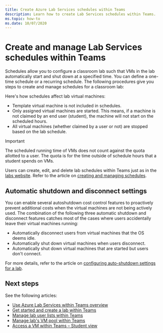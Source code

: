 ```yaml
---
title: Create Azure Lab Services schedules within Teams
description: Learn how to create Lab Services schedules within Teams. 
ms.topic: how-to
ms.date: 10/07/2020
---
```


# Create and manage Lab Services schedules within Teams

Schedules allow you to configure a classroom lab such that VMs in the lab automatically start and shut down at a specified time. You can define a one-time schedule or a recurring schedule. The following procedures give you steps to create and manage schedules for a classroom lab: 

Here's how schedules affect lab virtual machines: 

- Template virtual machine is not included in schedules. 
- Only assigned virtual machines are started. This means, if a machine is not claimed by an end user (student), the machine will not start on the scheduled hours. 
- All virtual machines (whether claimed by a user or not) are stopped based on the lab schedule. 

> [!IMPORTANT]
> The scheduled running time of VMs does not count against the quota allotted to a user. The quota is for the time outside of schedule hours that a student spends on VMs. 

Users can create, edit, and delete lab schedules within Teams just as in the [labs website](https://labs.azure.com). Refer to the article on [creating and managing schedules](how-to-create-schedules-within-teams.md).

## Automatic shutdown and disconnect settings

You can enable several autoshutdown cost control features to proactively prevent additional costs when the virtual machines are not being actively used. The combination of the following three automatic shutdown and disconnect features catches most of the cases where users accidentally leave their virtual machines running:
 
- Automatically disconnect users from virtual machines that the OS deems idle.
- Automatically shut down virtual machines when users disconnect.
- Automatically shut down virtual machines that are started but users don't connect.

For more details, refer to the article on [configuring auto-shutdown settings for a lab](how-to-enable-shutdown-disconnect.md).

## Next steps

See the following articles:

- [Use Azure Lab Services within Teams overview](lab-services-within-teams-overview.md)
- [Get started and create a lab within Teams](how-to-get-started-create-lab-within-teams.md)
- [Manage lab user lists within Teams](how-to-manage-user-lists-within-teams.md)
- [Manage lab's VM pool within Teams](how-to-manage-vm-pool-within-teams.md)
- [Access a VM within Teams – Student view](how-to-access-vm-for-students-within-teams.md)
